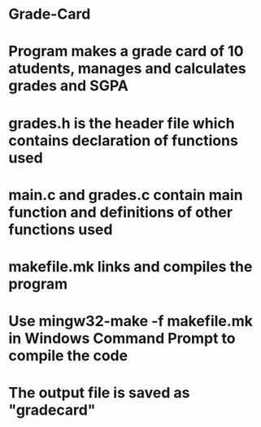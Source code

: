 # Grade-Card
# Program makes a grade card of 10 atudents, manages and calculates grades and SGPA
# grades.h is the header file which contains declaration of functions used
# main.c and grades.c contain main function and definitions of other functions used
# makefile.mk links and compiles the program
# Use mingw32-make -f makefile.mk in Windows Command Prompt to compile the code
# The output file is saved as "gradecard"
